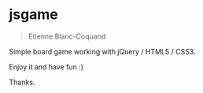 # jsgame
> Etienne Blanc-Coquand

Simple board game working with jQuery / HTML5 / CSS3.

Enjoy it and have fun :)




Thanks.